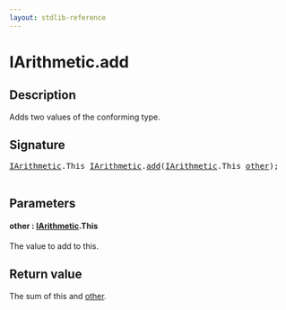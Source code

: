 ```yaml
---
layout: stdlib-reference
---
```


# IArithmetic\.add

## Description

Adds two values of the conforming type.



## Signature 

<pre>
<a href="index.html" class="code_type">IArithmetic</a>.<span class="code_keyword">This</span> <a href="index.html" class="code_type">IArithmetic</a>.<a href="add.html">add</a>(<a href="index.html" class="code_type">IArithmetic</a>.<span class="code_keyword">This</span> <a href="add.html#decl-other" class="code_param">other</a>);

</pre>

## Parameters

####  <a id="decl-other"></a>other  : [IArithmetic](index)\.This
The value to add to <span class='code'>this</span>.


## Return value
The sum of <span class='code'>this</span> and <span class='code'><a href="add.html#decl-other" class="code_param">other</a></span>.


